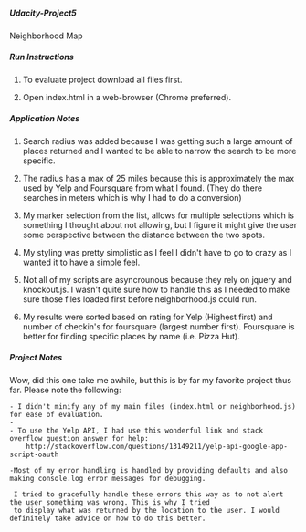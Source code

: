 ##### Udacity-Project5

Neighborhood Map

##### Run Instructions

 1) To evaluate project download all files first.
 
 2) Open index.html in a web-browser (Chrome preferred).

##### Application Notes
 1) Search radius was added because I was getting such a large amount of places returned and I wanted to be able to narrow the search to be more specific.
 
 2) The radius has a max of 25 miles because this is approximately the max used by Yelp and Foursquare from what I found. (They do there searches in meters which is why I had to do a conversion)
 
 3) My marker selection from the list, allows for multiple selections which is something I thought about not allowing, but I figure it might give the user some perspective between the distance between the two spots.
 
 4) My styling was pretty simplistic as I feel I didn't have to go to crazy as I wanted it to have a simple feel.
 
 5) Not all of my scripts are asyncrounous because they rely on jquery and knockout.js. I wasn't quite sure how to handle this as I needed to make sure those files loaded first before neighborhood.js could run.
 
 6) My results were sorted based on rating for Yelp (Highest first) and number of checkin's for foursquare (largest number first). Foursquare is better for finding specific places by name (i.e. Pizza Hut).


##### Project Notes

Wow, did this one take me awhile, but this is by far my favorite project thus far. Please note the following:

	- I didn't minify any of my main files (index.html or neighborhood.js) for ease of evaluation.
	- 
	- To use the Yelp API, I had use this wonderful link and stack overflow question answer for help:
		http://stackoverflow.com/questions/13149211/yelp-api-google-app-script-oauth

	-Most of my error handling is handled by providing defaults and also making console.log error messages for debugging.
	 
	 I tried to gracefully handle these errors this way as to not alert the user something was wrong. This is why I tried
	 to display what was returned by the location to the user. I would definitely take advice on how to do this better.
